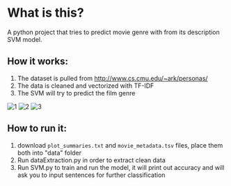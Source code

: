 # What is this?
A python project that tries to predict movie genre with from its description SVM model.

## How it works:
1) The dataset is pulled from http://www.cs.cmu.edu/~ark/personas/
2) The data is cleaned and vectorized with TF-IDF
3) The SVM will try to predict the film genre

![1](https://user-images.githubusercontent.com/24988290/114315228-a842ef00-9b06-11eb-9c66-7b169852c800.PNG)
![2](https://user-images.githubusercontent.com/24988290/114315230-a9741c00-9b06-11eb-8472-3e5bb6ff1c9c.PNG)
![3](https://user-images.githubusercontent.com/24988290/114315232-aa0cb280-9b06-11eb-9436-c8d82404b337.PNG)

## How to run it:
1) download `plot_summaries.txt` and `movie_metadata.tsv` files, place them both into "data" folder 
2) Run dataExtraction.py in order to extract clean data
3) Run SVM.py to train and run the model, it will print out accuracy and will ask you to input sentences for further classification
